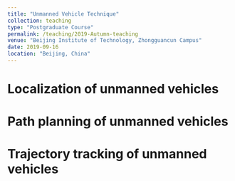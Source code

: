 ```yaml
---
title: "Unmanned Vehicle Technique"
collection: teaching
type: "Postgraduate Course"
permalink: /teaching/2019-Autumn-teaching
venue: "Beijing Institute of Technology, Zhongguancun Campus"
date: 2019-09-16
location: "Beijing, China"
---
```





Localization of unmanned vehicles
======

Path planning of unmanned vehicles
======

Trajectory tracking of unmanned vehicles
======

